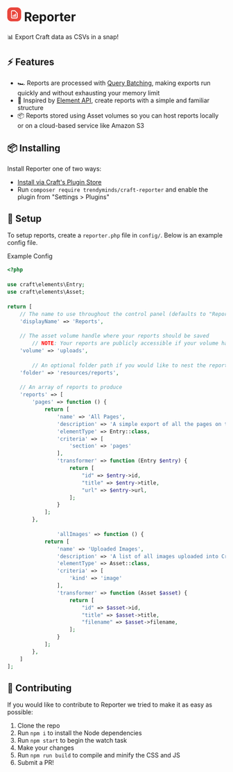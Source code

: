 # <img src="src/icon.svg" height="32" width="32"> Reporter

📊 Export Craft data as CSVs in a snap!

## ⚡️ Features

- 🏎 Reports are processed with [Query Batching](https://craftcms.com/knowledge-base/query-batching-batch-each), making exports run quickly and without exhausting your memory limit
- 🧘 Inspired by [Element API](https://github.com/craftcms/element-api), create reports with a simple and familiar structure
- 📦 Reports stored using Asset volumes so you can host reports locally or on a cloud-based service like Amazon S3

## 📦 Installing

Install Reporter one of two ways:

- [Install via Craft's Plugin Store](https://plugins.craftcms.com/reporter)
- Run `composer require trendyminds/craft-reporter` and enable the plugin from "Settings > Plugins"

## 🔌 Setup

To setup reports, create a `reporter.php` file in `config/`. Below is an example config file.

Example Config
```php
<?php

use craft\elements\Entry;
use craft\elements\Asset;

return [
    // The name to use throughout the control panel (defaults to "Reporter")
    'displayName' => 'Reports',

    // The asset volume handle where your reports should be saved
		// NOTE: Your reports are publicly accessible if your volume has "Assets in this volume have public URLs" enabled
    'volume' => 'uploads',

		// An optional folder path if you would like to nest the reports in a specific directory
    'folder' => 'resources/reports',

    // An array of reports to produce
    'reports' => [
        'pages' => function () {
            return [
                'name' => 'All Pages',
                'description' => 'A simple export of all the pages on the site.',
                'elementType' => Entry::class,
                'criteria' => [
                    'section' => 'pages'
                ],
                'transformer' => function (Entry $entry) {
                    return [
                        "id" => $entry->id,
                        "title" => $entry->title,
                        "url" => $entry->url,
                    ];
                }
            ];
        },

				'allImages' => function () {
            return [
                'name' => 'Uploaded Images',
                'description' => 'A list of all images uploaded into Craft',
                'elementType' => Asset::class,
                'criteria' => [
                    'kind' => 'image'
                ],
                'transformer' => function (Asset $asset) {
                    return [
                        "id" => $asset->id,
                        "title" => $asset->title,
                        "filename" => $asset->filename,
                    ];
                }
            ];
        },
    ]
];
```

## 🤝 Contributing

If you would like to contribute to Reporter we tried to make it as easy as possible:

1. Clone the repo
2. Run `npm i` to install the Node dependencies
3. Run `npm start` to begin the watch task
4. Make your changes
5. Run `npm run build` to compile and minify the CSS and JS
6. Submit a PR!
